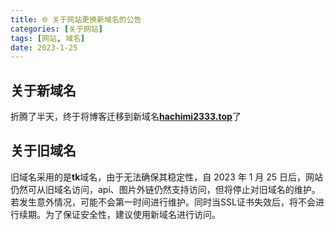 ```yaml
---
title: 🌐 关于网站更换新域名的公告
categories: [关于网站]
tags: [网站, 域名]
date: 2023-1-25
---
```


## 关于新域名

折腾了半天，终于将博客迁移到新域名[**hachimi2333.top**](https://www.hachimi2333.top/)了

<!-- more -->

## 关于旧域名

旧域名采用的是**tk**域名，由于无法确保其稳定性，自 2023 年 1 月 25 日后，网站仍然可从旧域名访问，api、图片外链仍然支持访问，但将停止对旧域名的维护。若发生意外情况，可能不会第一时间进行维护。同时当SSL证书失效后，将不会进行续期。为了保证安全性，建议使用新域名进行访问。